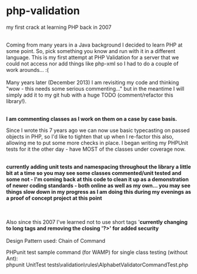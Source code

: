 php-validation
==============

my first crack at learning PHP back in 2007<br><br>

Coming from many years in a Java background I decided to learn PHP at some point. So, pick something you know
 and run with it in a different language. This is my first attempt at PHP Validation for a server that we could 
 not access nor add things like php-xml so I had to do a couple of work arounds... :(
<br><br>
Many years later (December 2013) I am revisiting my code and thinking "wow - this needs some serious commenting..." 
but in the meantime I will simply add it to my git hub with a huge TODO (comment/refactor this library!).

<br><strong>I am commenting classes as I work on them on a case by case basis.</strong>

Since I wrote this 7 years ago we can now use basic typecasting on passed objects in PHP, so I'd like to tighten 
that up when I re-factor this also, allowing me to put some more checks in place.  I began writing my PHPUnit tests 
for it the other day - have MOST of the classes under coverage now.

<br><strong>currently adding unit tests and namespacing throughout the library a little bit at a time so you may see 
some classes commented/unit tested and some not - I'm coming back at this code to clean it up as a demonstration 
of newer coding standards - both online as well as my own... you may see things slow down in my progress as I 
am doing this during my evenings as a proof of concept project at this point</strong>

<br><br>
Also since this 2007 I've learned not to use short tags '<?' and to use a complete tag '<?php' so that will be 
cleaned up at some point also.
<br><strong>currently changing to long tags and removing the closing '?>' for added security</strong>
<br><br>
Design Pattern used: Chain of Command

PHPunit test sample command (for WAMP) for single class testing (without Ant): <br>
phpunit UnitTest tests\validation\rules\AlphabetValidatorCommandTest.php
